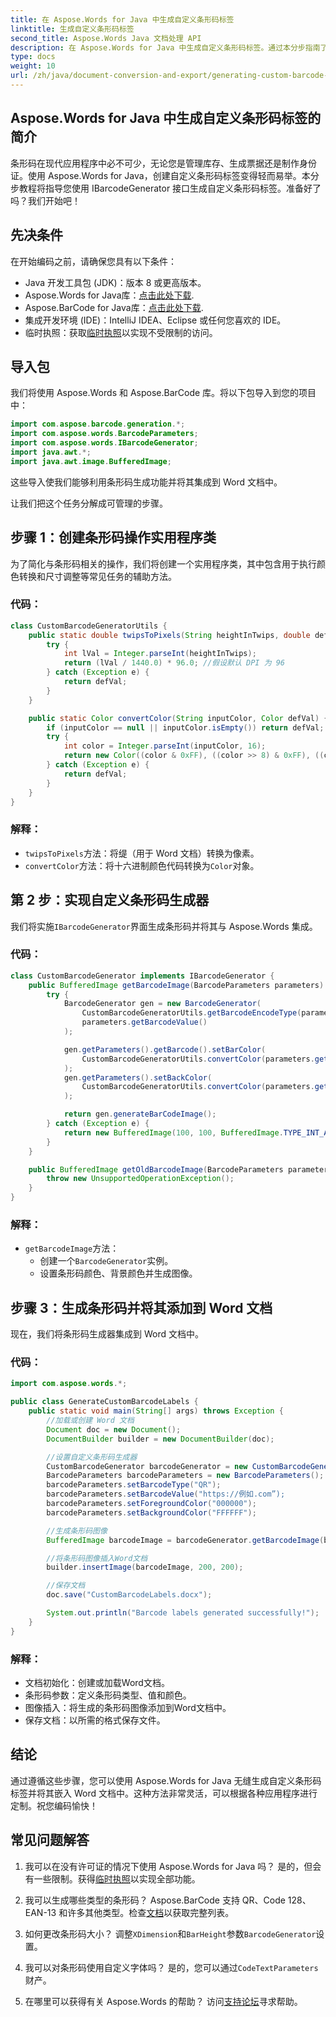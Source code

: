 ```yaml
---
title: 在 Aspose.Words for Java 中生成自定义条形码标签
linktitle: 生成自定义条形码标签
second_title: Aspose.Words Java 文档处理 API
description: 在 Aspose.Words for Java 中生成自定义条形码标签。通过本分步指南了解如何使用 Aspose.Words for Java 创建个性化条形码解决方案。
type: docs
weight: 10
url: /zh/java/document-conversion-and-export/generating-custom-barcode-labels/
---
```


## Aspose.Words for Java 中生成自定义条形码标签的简介

条形码在现代应用程序中必不可少，无论您是管理库存、生成票据还是制作身份证。使用 Aspose.Words for Java，创建自定义条形码标签变得轻而易举。本分步教程将指导您使用 IBarcodeGenerator 接口生成自定义条形码标签。准备好了吗？我们开始吧！


## 先决条件

在开始编码之前，请确保您具有以下条件：

- Java 开发工具包 (JDK)：版本 8 或更高版本。
-  Aspose.Words for Java库：[点击此处下载](https://releases.aspose.com/words/java/).
- Aspose.BarCode for Java库：[点击此处下载](https://releases.aspose.com/).
- 集成开发环境 (IDE)：IntelliJ IDEA、Eclipse 或任何您喜欢的 IDE。
- 临时执照：获取[临时执照](https://purchase.aspose.com/temporary-license/)以实现不受限制的访问。

## 导入包

我们将使用 Aspose.Words 和 Aspose.BarCode 库。将以下包导入到您的项目中：

```java
import com.aspose.barcode.generation.*;
import com.aspose.words.BarcodeParameters;
import com.aspose.words.IBarcodeGenerator;
import java.awt.*;
import java.awt.image.BufferedImage;
```

这些导入使我们能够利用条形码生成功能并将其集成到 Word 文档中。

让我们把这个任务分解成可管理的步骤。

## 步骤 1：创建条形码操作实用程序类

为了简化与条形码相关的操作，我们将创建一个实用程序类，其中包含用于执行颜色转换和尺寸调整等常见任务的辅助方法。

### 代码：

```java
class CustomBarcodeGeneratorUtils {
    public static double twipsToPixels(String heightInTwips, double defVal) {
        try {
            int lVal = Integer.parseInt(heightInTwips);
            return (lVal / 1440.0) * 96.0; //假设默认 DPI 为 96
        } catch (Exception e) {
            return defVal;
        }
    }

    public static Color convertColor(String inputColor, Color defVal) {
        if (inputColor == null || inputColor.isEmpty()) return defVal;
        try {
            int color = Integer.parseInt(inputColor, 16);
            return new Color((color & 0xFF), ((color >> 8) & 0xFF), ((color >> 16) & 0xFF));
        } catch (Exception e) {
            return defVal;
        }
    }
}
```

### 解释：

- `twipsToPixels`方法：将缇（用于 Word 文档）转换为像素。
- `convertColor`方法：将十六进制颜色代码转换为`Color`对象。

## 第 2 步：实现自定义条形码生成器

我们将实施`IBarcodeGenerator`界面生成条形码并将其与 Aspose.Words 集成。

### 代码：

```java
class CustomBarcodeGenerator implements IBarcodeGenerator {
    public BufferedImage getBarcodeImage(BarcodeParameters parameters) {
        try {
            BarcodeGenerator gen = new BarcodeGenerator(
                CustomBarcodeGeneratorUtils.getBarcodeEncodeType(parameters.getBarcodeType()),
                parameters.getBarcodeValue()
            );

            gen.getParameters().getBarcode().setBarColor(
                CustomBarcodeGeneratorUtils.convertColor(parameters.getForegroundColor(), Color.BLACK)
            );
            gen.getParameters().setBackColor(
                CustomBarcodeGeneratorUtils.convertColor(parameters.getBackgroundColor(), Color.WHITE)
            );

            return gen.generateBarCodeImage();
        } catch (Exception e) {
            return new BufferedImage(100, 100, BufferedImage.TYPE_INT_ARGB);
        }
    }

    public BufferedImage getOldBarcodeImage(BarcodeParameters parameters) {
        throw new UnsupportedOperationException();
    }
}
```

### 解释：

- `getBarcodeImage`方法：
  - 创建一个`BarcodeGenerator`实例。
  - 设置条形码颜色、背景颜色并生成图像。

## 步骤 3：生成条形码并将其添加到 Word 文档

现在，我们将条形码生成器集成到 Word 文档中。

### 代码：

```java
import com.aspose.words.*;

public class GenerateCustomBarcodeLabels {
    public static void main(String[] args) throws Exception {
        //加载或创建 Word 文档
        Document doc = new Document();
        DocumentBuilder builder = new DocumentBuilder(doc);

        //设置自定义条形码生成器
        CustomBarcodeGenerator barcodeGenerator = new CustomBarcodeGenerator();
        BarcodeParameters barcodeParameters = new BarcodeParameters();
        barcodeParameters.setBarcodeType("QR");
        barcodeParameters.setBarcodeValue("https://例如.com”);
        barcodeParameters.setForegroundColor("000000");
        barcodeParameters.setBackgroundColor("FFFFFF");

        //生成条形码图像
        BufferedImage barcodeImage = barcodeGenerator.getBarcodeImage(barcodeParameters);

        //将条形码图像插入Word文档
        builder.insertImage(barcodeImage, 200, 200);

        //保存文档
        doc.save("CustomBarcodeLabels.docx");

        System.out.println("Barcode labels generated successfully!");
    }
}
```

### 解释：

- 文档初始化：创建或加载Word文档。
- 条形码参数：定义条形码类型、值和颜色。
- 图像插入：将生成的条形码图像添加到Word文档中。
- 保存文档：以所需的格式保存文件。

## 结论

通过遵循这些步骤，您可以使用 Aspose.Words for Java 无缝生成自定义条形码标签并将其嵌入 Word 文档中。这种方法非常灵活，可以根据各种应用程序进行定制。祝您编码愉快！


## 常见问题解答

1. 我可以在没有许可证的情况下使用 Aspose.Words for Java 吗？
是的，但会有一些限制。获得[临时执照](https://purchase.aspose.com/temporary-license/)以实现全部功能。

2. 我可以生成哪些类型的条形码？
Aspose.BarCode 支持 QR、Code 128、EAN-13 和许多其他类型。检查[文档](https://reference.aspose.com/words/java/)以获取完整列表。

3. 如何更改条形码大小？
调整`XDimension`和`BarHeight`参数`BarcodeGenerator`设置。

4. 我可以对条形码使用自定义字体吗？
是的，您可以通过`CodeTextParameters`财产。

5. 在哪里可以获得有关 Aspose.Words 的帮助？
访问[支持论坛](https://forum.aspose.com/c/words/8/)寻求帮助。

